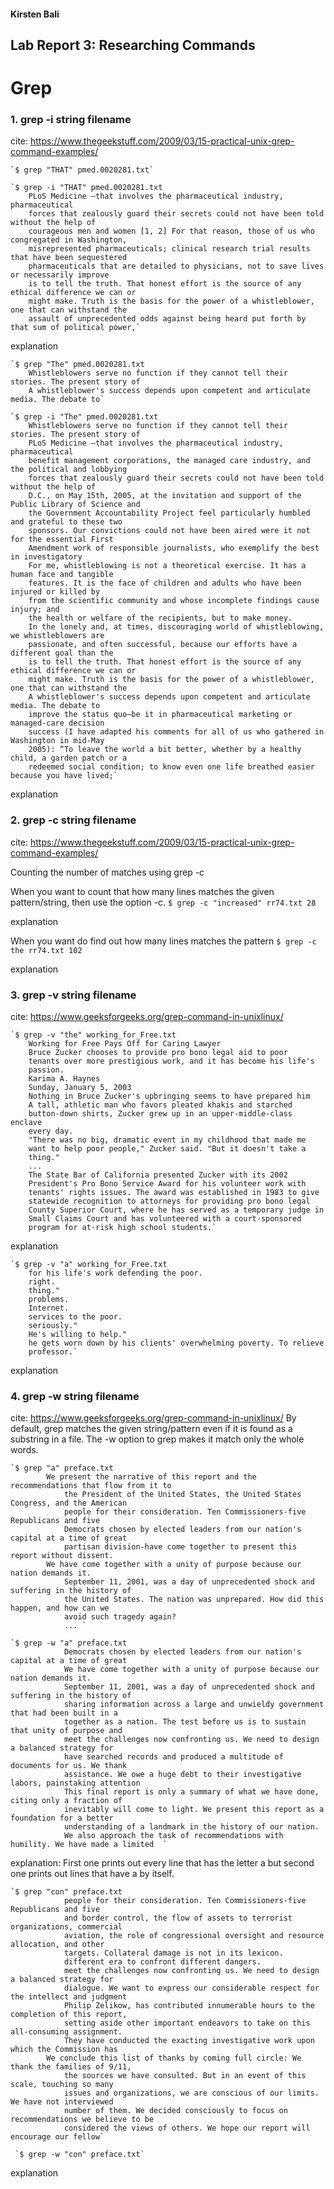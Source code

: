 #### Kirsten Bali

## Lab Report 3: Researching Commands

# Grep

### 1. grep -i string filename
cite: https://www.thegeekstuff.com/2009/03/15-practical-unix-grep-command-examples/ 
    
    `$ grep "THAT" pmed.0020281.txt`
    
    `$ grep -i "THAT" pmed.0020281.txt
        PLoS Medicine —that involves the pharmaceutical industry, pharmaceutical
        forces that zealously guard their secrets could not have been told without the help of
        courageous men and women [1, 2] For that reason, those of us who congregated in Washington,
        misrepresented pharmaceuticals; clinical research trial results that have been sequestered
        pharmaceuticals that are detailed to physicians, not to save lives or necessarily improve
        is to tell the truth. That honest effort is the source of any ethical difference we can or
        might make. Truth is the basis for the power of a whistleblower, one that can withstand the
        assault of unprecedented odds against being heard put forth by that sum of political power,`
  
explanation
  
    `$ grep "The" pmed.0020281.txt
        Whistleblowers serve no function if they cannot tell their stories. The present story of
        A whistleblower's success depends upon competent and articulate media. The debate to`
        
    `$ grep -i "The" pmed.0020281.txt
        Whistleblowers serve no function if they cannot tell their stories. The present story of
        PLoS Medicine —that involves the pharmaceutical industry, pharmaceutical
        benefit management corporations, the managed care industry, and the political and lobbying
        forces that zealously guard their secrets could not have been told without the help of
        D.C., on May 15th, 2005, at the invitation and support of the Public Library of Science and
        the Government Accountability Project feel particularly humbled and grateful to these two
        sponsors. Our convictions could not have been aired were it not for the essential First
        Amendment work of responsible journalists, who exemplify the best in investigatory
        For me, whistleblowing is not a theoretical exercise. It has a human face and tangible
        features. It is the face of children and adults who have been injured or killed by
        from the scientific community and whose incomplete findings cause injury; and
        the health or welfare of the recipients, but to make money.
        In the lonely and, at times, discouraging world of whistleblowing, we whistleblowers are
        passionate, and often successful, because our efforts have a different goal than the
        is to tell the truth. That honest effort is the source of any ethical difference we can or
        might make. Truth is the basis for the power of a whistleblower, one that can withstand the
        A whistleblower's success depends upon competent and articulate media. The debate to
        improve the status quo—be it in pharmaceutical marketing or managed-care decision
        success (I have adapted his comments for all of us who gathered in Washington in mid-May
        2005): “To leave the world a bit better, whether by a healthy child, a garden patch or a
        redeemed social condition; to know even one life breathed easier because you have lived;`

explanation
  
  
### 2. grep -c string filename
cite: https://www.thegeekstuff.com/2009/03/15-practical-unix-grep-command-examples/ 

Counting the number of matches using grep -c

When you want to count that how many lines matches the given pattern/string, then use the option -c.
    `$ grep -c "increased" rr74.txt
        28`

explanation

When you want do find out how many lines matches the pattern
    `$ grep -c the rr74.txt
        102`
  
explanation

### 3. grep -v string filename
cite: https://www.geeksforgeeks.org/grep-command-in-unixlinux/ 

    `$ grep -v "the" working_for_Free.txt
        Working for Free Pays Off for Caring Lawyer
        Bruce Zucker chooses to provide pro bono legal aid to poor
        tenants over more prestigious work, and it has become his life's
        passion.
        Karima A. Haynes
        Sunday, January 5, 2003
        Nothing in Bruce Zucker's upbringing seems to have prepared him
        A tall, athletic man who favors pleated khakis and starched
        button-down shirts, Zucker grew up in an upper-middle-class enclave
        every day.
        "There was no big, dramatic event in my childhood that made me
        want to help poor people," Zucker said. "But it doesn't take a
        thing."
        ...
        The State Bar of California presented Zucker with its 2002
        President's Pro Bono Service Award for his volunteer work with
        tenants' rights issues. The award was established in 1983 to give
        statewide recognition to attorneys for providing pro bono legal
        County Superior Court, where he has served as a temporary judge in
        Small Claims Court and has volunteered with a court-sponsored
        program for at-risk high school students.`

explanation
  
    `$ grep -v "a" working_for_Free.txt
        for his life's work defending the poor.
        right.
        thing."
        problems.
        Internet.
        services to the poor.
        seriously."
        He's willing to help."
        he gets worn down by his clients' overwhelming poverty. To relieve
        professor.`
  
explanation

### 4. grep -w string filename
cite: https://www.geeksforgeeks.org/grep-command-in-unixlinux/ 
By default, grep matches the given string/pattern even if it is found as a substring in a file. 
The -w option to grep makes it match only the whole words. 

    `$ grep "a" preface.txt
            We present the narrative of this report and the recommendations that flow from it to
                the President of the United States, the United States Congress, and the American
                people for their consideration. Ten Commissioners-five Republicans and five
                Democrats chosen by elected leaders from our nation's capital at a time of great
                partisan division-have come together to present this report without dissent.
            We have come together with a unity of purpose because our nation demands it.
                September 11, 2001, was a day of unprecedented shock and suffering in the history of
                the United States. The nation was unprepared. How did this happen, and how can we
                avoid such tragedy again?
                ... `
               
    `$ grep -w "a" preface.txt
                Democrats chosen by elected leaders from our nation's capital at a time of great
                We have come together with a unity of purpose because our nation demands it.
                September 11, 2001, was a day of unprecedented shock and suffering in the history of
                sharing information across a large and unwieldy government that had been built in a
                together as a nation. The test before us is to sustain that unity of purpose and
                meet the challenges now confronting us. We need to design a balanced strategy for
                have searched records and produced a multitude of documents for us. We thank
                assistance. We owe a huge debt to their investigative labors, painstaking attention
                This final report is only a summary of what we have done, citing only a fraction of
                inevitably will come to light. We present this report as a foundation for a better
                understanding of a landmark in the history of our nation.
                We also approach the task of recommendations with humility. We have made a limited  `
explanation: First one prints out every line that has the letter a but second one prints out lines that have a by itself.
  
    `$ grep "con" preface.txt
                people for their consideration. Ten Commissioners-five Republicans and five
                and border control, the flow of assets to terrorist organizations, commercial
                aviation, the role of congressional oversight and resource allocation, and other
                targets. Collateral damage is not in its lexicon.
                different era to confront different dangers.
                meet the challenges now confronting us. We need to design a balanced strategy for
                dialogue. We want to express our considerable respect for the intellect and judgment
                Philip Zelikow, has contributed innumerable hours to the completion of this report,
                setting aside other important endeavors to take on this all-consuming assignment.
                They have conducted the exacting investigative work upon which the Commission has
            We conclude this list of thanks by coming full circle: We thank the families of 9/11,
                the sources we have consulted. But in an event of this scale, touching so many
                issues and organizations, we are conscious of our limits. We have not interviewed
                number of them. We decided consciously to focus on recommendations we believe to be
                considered the views of others. We hope our report will encourage our fellow`
                
     `$ grep -w "con" preface.txt`
  
explanation
